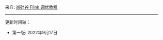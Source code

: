 
来自: [尚硅谷 Flink 调优教程](https://www.bilibili.com/video/BV1Q5411f76P)

---------------------------------------------


更新时间轴：

- 第一版: 2022年9月17日
